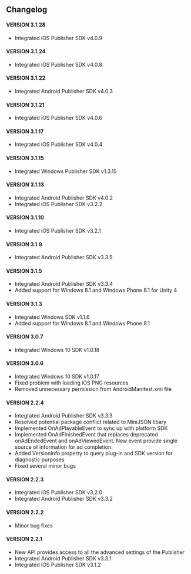 ## Changelog

#### VERSION 3.1.28
* Integrated iOS Publisher SDK v4.0.9

#### VERSION 3.1.24
* Integrated iOS Publisher SDK v4.0.8

#### VERSION 3.1.22
* Integrated Android Publisher SDK v4.0.3

#### VERSION 3.1.21
* Integrated iOS Publisher SDK v4.0.6

#### VERSION 3.1.17
* Integrated iOS Publisher SDK v4.0.4

#### VERSION 3.1.15
* Integrated Windows Publisher SDK v1.3.15

#### VERSION 3.1.13
* Integrated Android Publisher SDK v4.0.2
* Integrated iOS Publisher SDK v3.2.2

#### VERSION 3.1.10
* Integrated iOS Publisher SDK v3.2.1

#### VERSION 3.1.9
* Integrated Android Publisher SDK v3.3.5

#### VERSION 3.1.5
* Integrated Android Publisher SDK v3.3.4
* Added support for Windows 8.1 and Windows Phone 8.1 for Unity 4

#### VERSION 3.1.3
* Integrated Windows SDK v1.1.6
* Added support for Windows 8.1 and Windows Phone 8.1

#### VERSION 3.0.7
* Integrated Windows 10 SDK v1.0.18

#### VERSION 3.0.6
* Integrated Windows 10 SDK v1.0.17
* Fixed problem with loading iOS PNG resources
* Removed unnecessary permission from AndroidManifest.xml file

#### VERSION 2.2.4
* Integrated Android Publisher SDK v3.3.3
* Resolved potential package conflict related to MiniJSON libary
* Implemented OnAdPlayableEvent to sync up with platform SDK
* Implemented OnAdFinishedEvent that replaces deprecated onAdEndedEvent and
onAdViewedEvent. New event provide single source of information for ad completion.
* Added VersionInfo property to query plug-in and SDK version for diagnostic purposes
* Fixed several minor bugs

#### VERSION 2.2.3
* Integrated iOS Publisher SDK v3.2.0
* Integrated Android Publisher SDK v3.3.2

#### VERSION 2.2.2
* Minor bug fixes

#### VERSION 2.2.1
* New API provides access to all the advanced settings of the Publisher
* Integrated Android Publisher SDK v3.3.1
* Integrated iOS Publisher SDK v3.1.2
